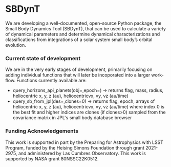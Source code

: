 # SBDynT
We are developing a well-documented, open-source Python package, the Small Body Dynamics Tool (SBDynT), that can be used to calculate a variety of dynamical parameters and determine dynamical characterizations and classifications from integrations of a solar system small body’s orbital evolution.

### Current state of development
We are in the very early stages of development, primarily focusing on adding individual functions that will later be incoporated into a larger work-flow. Functions currently available are:
- query_horizons_api_planets(obj=<planet>,epoch=<JD date>) -> returns flag, mass, radius, heliocentric x, y, z (au), heliocentricvx, vy, vz (au/time)
- query_sb_from_jpl(des=<designation>,clones=0) -> returns flag, epoch, arrays of heliocentric x, y, z (au), heliocentricvx, vy, vz (au/time) where index 0 is the best fit and higher indices are clones (if clones>0) sampled from the covariance matrix in JPL's small body database browser


### Funding Acknowledgements 
This work is supported in part by the Preparing for Astrophysics with LSST Program, funded by the Heising Simons Foundation through grant 2021-2975, and administered by Las Cumbres Observatory.
This work is supported by NASA grant 80NSSC22K0512.
